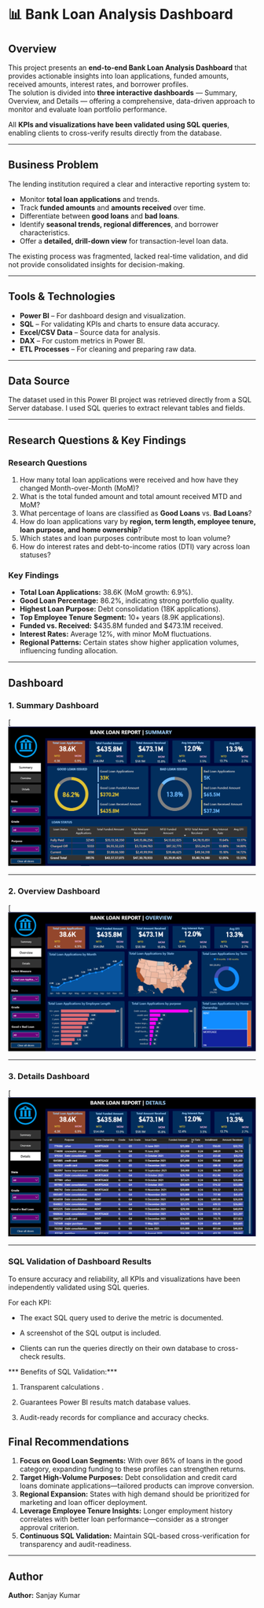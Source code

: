 
# 📊 Bank Loan Analysis Dashboard

## **Overview**
This project presents an **end-to-end Bank Loan Analysis Dashboard** that provides actionable insights into loan applications, funded amounts, received amounts, interest rates, and borrower profiles.  
The solution is divided into **three interactive dashboards** — Summary, Overview, and Details — offering a comprehensive, data-driven approach to monitor and evaluate loan portfolio performance.

All **KPIs and visualizations have been validated using SQL queries**, enabling clients to cross-verify results directly from the database.

---

## **Business Problem**
The lending institution required a clear and interactive reporting system to:
- Monitor **total loan applications** and trends.
- Track **funded amounts** and **amounts received** over time.
- Differentiate between **good loans** and **bad loans**.
- Identify **seasonal trends, regional differences**, and borrower characteristics.
- Offer a **detailed, drill-down view** for transaction-level loan data.
  
The existing process was fragmented, lacked real-time validation, and did not provide consolidated insights for decision-making.

---

## **Tools & Technologies**
- **Power BI** – For dashboard design and visualization.
- **SQL** – For validating KPIs and charts to ensure data accuracy.
- **Excel/CSV Data** – Source data for analysis.
- **DAX** – For custom metrics in Power BI.
- **ETL Processes** – For cleaning and preparing raw data.

---

## **Data Source**

The dataset used in this Power BI project was retrieved directly from a SQL Server database.
I used SQL queries to extract relevant tables and fields.

---

## **Research Questions & Key Findings**

### **Research Questions**
1. How many total loan applications were received and how have they changed Month-over-Month (MoM)?
2. What is the total funded amount and total amount received MTD and MoM?
3. What percentage of loans are classified as **Good Loans** vs. **Bad Loans**?
4. How do loan applications vary by **region, term length, employee tenure, loan purpose, and home ownership**?
5. Which states and loan purposes contribute most to loan volume?
6. How do interest rates and debt-to-income ratios (DTI) vary across loan statuses?

### **Key Findings**
- **Total Loan Applications:** 38.6K (MoM growth: 6.9%).
- **Good Loan Percentage:** 86.2%, indicating strong portfolio quality.
- **Highest Loan Purpose:** Debt consolidation (18K applications).
- **Top Employee Tenure Segment:** 10+ years (8.9K applications).
- **Funded vs. Received:** $435.8M funded and $473.1M received.
- **Interest Rates:** Average 12%, with minor MoM fluctuations.
- **Regional Patterns:** Certain states show higher application volumes, influencing funding allocation.

---

## **Dashboard**

### **1. Summary Dashboard**
[![Summary Dashboard](images/summary.png)

---

### **2. Overview Dashboard**
[![Overview Dashboard](images/overview.png)

---

### **3. Details Dashboard**
[![Details Dashboard](images/details.png)

---

### **SQL Validation of Dashboard Results**

To ensure accuracy and reliability, all KPIs and visualizations have been independently validated using SQL queries.

For each KPI:

- The exact SQL query used to derive the metric is documented.

- A screenshot of the SQL output is included.

- Clients can run the queries directly on their own database to cross-check results.

*** Benefits of SQL Validation:***

1. Transparent calculations .

2. Guarantees Power BI results match database values.

3. Audit-ready records for compliance and accuracy checks.

## **Final Recommendations**
1. **Focus on Good Loan Segments:** With over 86% of loans in the good category, expanding funding to these profiles can strengthen returns.
2. **Target High-Volume Purposes:** Debt consolidation and credit card loans dominate applications—tailored products can improve conversion.
3. **Regional Expansion:** States with high demand should be prioritized for marketing and loan officer deployment.
4. **Leverage Employee Tenure Insights:** Longer employment history correlates with better loan performance—consider as a stronger approval criterion.
5. **Continuous SQL Validation:** Maintain SQL-based cross-verification for transparency and audit-readiness.

---

## **Author**
**Author:** Sanjay Kumar  
